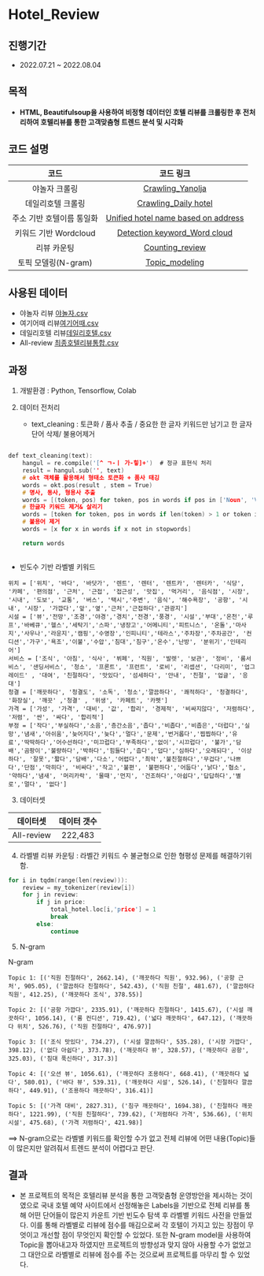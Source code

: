 # Hotel_Review

## 진행기간 
- 2022.07.21 ~ 2022.08.04

## 목적
- **HTML, Beautifulsoup을 사용하여 비정형 데이터인 호텔 리뷰를 크롤링한 후 전처리하여 호텔리뷰를 통한 고객맞춤형 트렌드 분석 및 시각화**  
          
## 코드 설명
   
코드     | 코드 링크   | 
:-------:|:-----------:|
야놀자 크롤링|[Crawling_Yanolja](https://github.com/AliceecilA93/Hotel_Review/blob/main/Crawling/Crawling_Yanolja.ipynb)|       여기어때 크롤링 | [Crawling_Good choice](https://github.com/AliceecilA93/Hotel_Review/blob/main/Crawling/Crawling_Good%20choice.ipynb)|
데일리호텔 크롤링| [Crawling_Daily hotel](https://github.com/AliceecilA93/Hotel_Review/blob/main/Crawling/Crawling_Daily%20hotel.ipynb)| 
주소 기반 호텔이름 통일화| [Unified hotel name based on address](https://github.com/AliceecilA93/Hotel_Review/blob/main/Crawling/Unified%20hotel%20name%20based%20on%20address.ipynb) |
키워드 기반 Wordcloud| [Detection keyword_Word cloud](https://github.com/AliceecilA93/Hotel_Review/blob/main/Data%20visualization/Detection%20keyword%20_%20Word%20cloud.ipynb)|
리뷰 카운팅| [Counting_review](https://github.com/AliceecilA93/Hotel_Review/blob/main/Data%20analysis/Counting_review.ipynb)|
토픽 모델링(N-gram)| [Topic_modeling](https://github.com/AliceecilA93/Hotel_Review/blob/main/Data%20analysis/Topic_modeling.ipynb)|


## 사용된 데이터  

- 야놀자 리뷰 [야놀자.csv](https://drive.google.com/file/d/19a8yAfbCKXIV_kWm6ln77K_sNM9zDjRx/view?usp=sharing)
- 여기어때 리뷰[여기어때.csv](https://drive.google.com/file/d/1frdR31d3AMMGn_BE2KdB5mXyL7dPnyH5/view?usp=share_link)
- 데일리호텔 리뷰[데일리호텔.csv](https://drive.google.com/file/d/1N9kPyLrzYVmcrTQjW0rlLz2wAb3tbQIP/view?usp=share_link)
- All-review [최종호텔리뷰통합.csv](https://drive.google.com/file/d/1BZE7WU9GRu6T-8vJZYEidjLjiOl618Gh/view?usp=share_link)

## 과정  

 1. 개발환경 : Python, Tensorflow, Colab
 
 2. 데이터 전처리
    * text_cleaning : 토큰화 / 품사 추출 / 중요한  한 글자 키워드만 남기고 한 글자 단어 삭제/ 불용어제거 
```c

def text_cleaning(text):
    hangul = re.compile('[^ ㄱ-ㅣ 가-힣]+')  # 정규 표현식 처리
    result = hangul.sub('', text)
    # okt 객체를 활용해서 형태소 토큰화 + 품사 태깅
    words = okt.pos(result , stem = True)
    # 명사, 동사, 형용사 추출
    words = [(token, pos) for token, pos in words if pos in ['Noun', 'Verb', 'Adjective']]
    # 한글자 키워드 제거& 살리기 
    words = [token for token, pos in words if len(token) > 1 or token in ['방','뷰','앞','옆','값','룸','싼']]
    # 불용어 제거
    words = [x for x in words if x not in stopwords]

    return words
     
```
   

   * 빈도수 기반 라벨별 키워드 


    위치 = ['위치', '바다', '바닷가', '렌트', '렌터', '렌트카', '렌터카', '식당', '카페', '편의점', '근처', '근접', '접근성', '맛집', '먹거리', '음식점', '시장', '시내', '도보', '교통', '버스', '택시','주변', '음식', '해수욕장', '공항', '시내', '시장', '가깝다','앞','옆','근처','근접하다','관광지']
    시설 = ['뷰','전망','조경','야경','경치','전경','풍경', '시설','부대','온천','루프','바베큐','헬스','세탁기','스파','냉장고','어메니티','피트니스', '온돌','마사지','사우나','라운지','캠핑','수영장','인피니티','테라스','주차장','주차공간', '컨디션','가구','욕조','이불','수압','침대','침구','온수','난방', '분위기','인테리어']
    서비스 = ['조식', '아침', '식사', '뷔페', '직원', '발렛', '보관', '정비', '룸서비스', '샌딩서비스', '청소', '프론트', '프런트', '로비', '리셉션', '다리미', '업그레이드' , '대여', '친절하다', '맛있다', '섬세하다', '안내', '친절', '업글', '응대']
    청결 = ['깨끗하다', '청결도', '소독', '청소','깔끔하다', '쾌적하다', '청결하다', '화장실', '깨끗' ,'청결' , '위생', '카페트', '카펫']
    가격 = ['가성', '가격', '대비', '값', '합리', '경제적', '비싸지않다', '저렴하다', '저렴', '싼', '싸다', '합리적']
    부정 = ['작다','부실하다','소음','층간소음','좁다','비좁다','비좁은','더럽다','실망','냄새','아쉬움','늦어지다','늦다','멀다','문제','번거롭다','찝찝하다','유료','딱딱하다','어수선하다','미끄럽다','부족하다','없이','시끄럽다', '불가','담배','곰팡이','불량하다','박하다','힘들다','춥다','덥다','심하다','오래되다', '이상하다', '잘못','짧다','담배','다소','어렵다','최악','불친절하다','무겁다','나쁘다','단점','막히다', '비싸다','작고','불편', '불편하다','어둡다','낡다','협소', '약하다','냄새', '머리카락', '물때','먼지', '건조하다','아쉽다','답답하다','별로','멀다', '없다']


 3. 데이터셋
   
 데이터셋 | 데이터 갯수 | 
 :-------:|:-----------:|
 All-review| 222,483 |         


 4. 라벨별 리뷰 카운팅 : 라벨간 키워드 수 불균형으로 인한 형평성 문제를 해결하기위함. 

```c
for i in tqdm(range(len(review))):
    review = my_tokenizer(review[i])
    for j in review:
        if j in price:
            total_hotel.loc[i,'price'] = 1
            break
        else:
            continue
```
  
 
 5. N-gram

N-gram
  
    Topic 1: [('직원 친절하다', 2662.14), ('깨끗하다 직원', 932.96), ('공항 근처', 905.05), ('깔끔하다 친절하다', 542.43), ('직원 친절', 481.67), ('깔끔하다 직원', 412.25), ('깨끗하다 조식', 378.55)]​

    Topic 2: [('공항 가깝다', 2335.91), ('깨끗하다 친절하다', 1415.67), ('시설 깨끗하다', 1056.14), ('룸 컨디션', 719.42), ('넓다 깨끗하다', 647.12), ('깨끗하다 위치', 526.76), ('직원 친절하다', 476.97)]​

    Topic 3: [('조식 맛있다', 734.27), ('시설 깔끔하다', 535.28), ('시장 가깝다', 398.12), ('없다 아쉽다', 373.78), ('깨끗하다 뷰', 328.57), ('깨끗하다 공항', 325.03), ('침대 푹신하다', 317.3)]​

    Topic 4: [('오션 뷰', 1056.61), ('깨끗하다 조용하다', 668.41), ('깨끗하다 넓다', 580.01), ('바다 뷰', 539.31), ('깨끗하다 시설', 526.14), ('친절하다 깔끔하다', 449.91), ('조용하다 깨끗하다', 316.41)]​

    Topic 5: [('가격 대비', 2827.31), ('침구 깨끗하다', 1694.38), ('친절하다 깨끗하다', 1221.99), ('직원 친절하다', 739.62), ('저렴하다 가격', 536.66), ('위치 시설', 475.68), ('가격 저렴하다', 421.98)]


==> N-gram으로는 라벨별 키워드를 확인할 수가 없고 전체 리뷰에 어떤 내용(Topic)들이 많은지만 알려줘서 트렌드 분석이 어렵다고 판단. 




## 결과
- 본 프로젝트의 목적은 호텔리뷰 분석을 통한 고객맞춤형 운영방안을 제시하는 것이였으로 국내 호텔 예약 사이트에서 선정해놓은 Labels을 기반으로 전체 리뷰를 통해 어떤 단어들이 많은지 카운트 기반 빈도수 탐색 후 라벨별 키워드 사전을 만들었다. 이를 통해 라벨별로 리뷰에 점수를 매김으로써 각 호텔이 가지고 있는 장점이 무엇이고 개선할 점이 무엇인지 확인할 수 있었다. 또한 N-gram model을 사용하여 Topic을 뽑아내고자 하였지만 프로젝트의 방향성과 맞지 않아 사용할 수가 없었고 그 대안으로 라벨별로 리뷰에 점수를 주는 것으로써 프로젝트를 마무리 할 수 있었다. 




    
